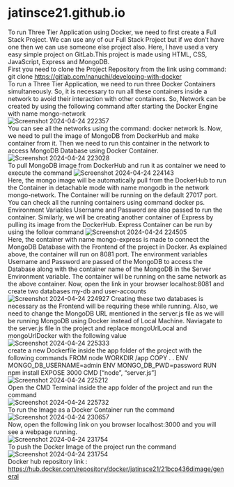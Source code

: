 # jatinsce21.github.io
To run Three Tier Application using Docker, we need to first create a Full Stack Project. We can use any of our Full Stack Project but if we don’t have one then we can use someone else project also. Here, I have used a very easy simple project on GitLab.This project is made using HTML, CSS, JavaScript, Express and MongoDB.<br>
First you need to clone the Project Repository from the link using command:
git clone https://gitlab.com/nanuchi/developing-with-docker <br>
To run a Three Tier Application, we need to run three Docker Containers simultaneously. So, it is necessary to run all these containers inside a network to avoid their interaction with other containers. 
So, Network can be created by using the following command after starting the Docker Engine with name mongo-network<br>
![Screenshot 2024-04-24 222357](https://github.com/jatinsce21/jatinsce21.github.io/assets/138685788/96501a87-d3d9-44fd-a067-aac1665d2ab3)
<br>
You can see all the networks using the command: docker network ls. Now, we need to pull the image of MongoDB from DockerHub and make container from it. Then we need to run this container in the network to access MongoDB Database using Docker Container.<br>
![Screenshot 2024-04-24 223028](https://github.com/jatinsce21/jatinsce21.github.io/assets/138685788/b640e1e6-592d-4317-8253-d7600ec9527b)
<br>
To pull MongoDB image from DockerHub and run it as container we need to execute the command
![Screenshot 2024-04-24 224143](https://github.com/jatinsce21/jatinsce21.github.io/assets/138685788/02b473fd-1d65-4c64-a4b9-58b2e54f9065)
<br>
Here, the mongo image will be automatically pull from the DockerHub to run the Container in detachable mode with name mongodb in the network mongo-network. The Container will be running on the default 27017 port. You can check all the running containers using command docker ps. Environment Variables Username and Password are also passed to run the container. Similarly, we will be creating another container of Express by pulling its image from the DockerHub.
Express Container can be run by using the follow command
![Screenshot 2024-04-24 224505](https://github.com/jatinsce21/jatinsce21.github.io/assets/138685788/5bab6b9a-a111-4b8a-a68a-d8c1ac48698e)
<br>
Here, the container with name mongo-express is made to connect the MongoDB Database with the Frontend of the project in Docker. As explained above, the container will run on 8081 port. The environment variables Username and Password are passed of the MongoDB to access the Database along with the container name of the MongoDB in the Server Environment variable. The container will be running on the same network as the above container.
Now, open the link in your browser localhost:8081 and create two databases my-db and user-accounts
![Screenshot 2024-04-24 224927](https://github.com/jatinsce21/jatinsce21.github.io/assets/138685788/d21b836d-1c9e-4060-b3f1-9dc3d3d44e46)
Creating these two databases is necessary as the Frontend will be requiring these while running. Also, we need to change the MongoDB URL mentioned in the server.js file as we will be running MongoDB using Docker instead of Local Machine.
Naviagate to the server.js file in the project and replace mongoUrlLocal and mongoUrlDocker with the following value
![Screenshot 2024-04-24 225333](https://github.com/jatinsce21/jatinsce21.github.io/assets/138685788/d3529bf6-c71e-4f99-b74d-e19e7e02b924)
<br>
create a new Dockerfile inside the app folder of the project with the following commands
FROM node WORKDIR /app COPY . . ENV MONGO_DB_USERNAME=admin ENV MONGO_DB_PWD=password RUN npm install EXPOSE 3000 CMD [“node”, “server.js”]<br>
![Screenshot 2024-04-24 225212](https://github.com/jatinsce21/jatinsce21.github.io/assets/138685788/9a21cb53-85c2-4bb7-9d0c-bd0f6aa4d688)<br>
Open the CMD Terminal inside the app folder of the project and run the command <br>
![Screenshot 2024-04-24 225732](https://github.com/jatinsce21/jatinsce21.github.io/assets/138685788/61b6c976-01ed-4849-a65d-4004581f3b08)<br>
To run the Image as a Docker Container run the command<br>
![Screenshot 2024-04-24 230657](https://github.com/jatinsce21/jatinsce21.github.io/assets/138685788/aa9c0b4f-3de7-4590-8f13-38cf20ae4de6)<br>
Now, open the following link on you browser localhost:3000 and you will see a webpage running.<br>
![Screenshot 2024-04-24 231754](https://github.com/jatinsce21/jatinsce21.github.io/assets/138685788/8e6fe516-feb9-4bab-a476-08be2d4ca7a2)<br>
To push the Docker Image of the project run the command<br>
![Screenshot 2024-04-24 231754](https://github.com/jatinsce21/jatinsce21.github.io/assets/138685788/e035b57e-f21b-4d6b-931f-0fbc1c357528)<br>
Docker hub repository link : <a href="https://hub.docker.com/repository/docker/mauli573/21bcp079-image/general">https://hub.docker.com/repository/docker/jatinsce21/21bcp436dimage/general</a>
